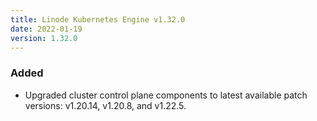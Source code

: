 ```yaml
---
title: Linode Kubernetes Engine v1.32.0
date: 2022-01-19
version: 1.32.0
---
```


### Added

- Upgraded cluster control plane components to latest available patch versions: v1.20.14, v1.20.8, and v1.22.5.